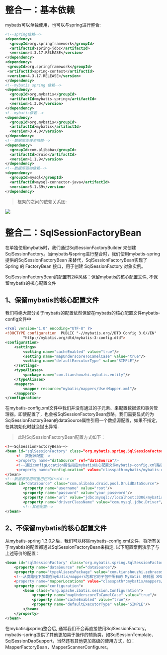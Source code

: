 # 整合一：基本依赖

mybatis可以单独使用，也可以与spring进行整合:

```xml
<!--spring依赖-->
<dependency>
  <groupId>org.springframework</groupId>
  <artifactId>spring-jdbc</artifactId>
  <version>4.3.17.RELEASE</version>
</dependency>
<dependency>
 <groupId>org.springframework</groupId>
 <artifactId>spring-context</artifactId>
 <version>4.3.17.RELEASE</version>
</dependency>
<!--mybatis spring 依赖-->
<dependency>
  <groupId>org.mybatis</groupId>
  <artifactId>mybatis-spring</artifactId>
  <version>1.3.0</version>
</dependency>
<!--mybatis依赖-->
<dependency>
  <groupId>org.mybatis</groupId>
  <artifactId>mybatis</artifactId>
  <version>3.4.0</version>
</dependency>
<!--数据库连接池依赖-->
<dependency>
  <groupId>com.alibaba</groupId>
  <artifactId>druid</artifactId>
  <version>1.1.9</version>
</dependency>
<!--数据库驱动依赖-->
<dependency>
  <groupId>mysql</groupId>
  <artifactId>mysql-connector-java</artifactId>
  <version>5.1.39</version>
</dependency>
```

>框架的之间的依赖关系图:

![](mybatis-spring.png)

# 整合二：SqlSessionFactoryBean

在单独使用mybatis时，我们通过SqlSessionFactoryBuilder 来创建SqlSessionFactory。当mybatis与spring进行整合时，我们使用mybatis-spring提供的SqlSessionFactoryBean 来替代，SqlSessionFactoryBean实现了 Spring 的 FactoryBean 接口，用于创建 SqlSessionFactory 对象实例。

SqlSessionFactoryBean的配置有2种风格：保留mybatis的核心配置文件, 不保留mybatis的核心配置文件

## 1、保留mybatis的核心配置文件

我们将绝大部分关于mybatis的配置依然保留在mybatis的核心配置文件mybatis-config文件中

```xml
<?xml version="1.0" encoding="UTF-8" ?>
<!DOCTYPE configuration  PUBLIC "-//mybatis.org//DTD Config 3.0//EN"
        "http://mybatis.org/dtd/mybatis-3-config.dtd">
<configuration>
    <settings>
        <setting name="cacheEnabled" value="true"/>
        <setting name="mapUnderscoreToCamelCase" value="true"/>
        <setting name="defaultExecutorType" value="SIMPLE"/>
    </settings>
    <typeAliases>
        <package name="com.tianshouzhi.mybatis.entity"/>
    </typeAliases>
    <mappers>
        <mapper resource="mybatis/mappers/UserMapper.xml"/>
    </mappers>
</configuration>
```

在mybatis-config.xml文件中我们并没有通过<environment>的子元素<dataSource>、<transactionManager>来配置数据源和事务管理器。即使配置了，也会被SqlSessionFactoryBean忽略。我们需要显式的为SqlSessionFactoryBean的dataSource属性引用一个数据源配置，如果不指定，在其初始化时就会抛出异常.

>此时SqlSessionFactoryBean配置方式如下： 

```xml
<!—-SqlSessionFactoryBean-—>
<bean id="sqlSessionFactory" class=“org.mybatis.spring.SqlSessionFactoryBean">
     <!--数据源配置-->
     <property name="dataSource" ref=“dataSource"/>
     <!--通过configLocation属性指定mybatis核心配置文件mybatis-config.xml路径-->
     <property name="configLocation" value="classpath:mybatis/mybatis-config.xml"/>
</bean>
<!--数据源使用阿里巴巴的druid-->
<bean id="dataSource" class="com.alibaba.druid.pool.DruidDataSource">
        <property name="username" value="root"/>
        <property name="password" value="your password"/>
        <property name="url" value="jdbc:mysql://localhost:3306/mybatis"/>
        <property name="driverClassName" value="com.mysql.jdbc.Driver"/>
        <!--其他配置-->
</bean>
```

## 2、不保留mybatis的核心配置文件

从mybatis-spring 1.3.0之后，我们可以移除mybatis-config.xml文件，将所有关于myabtis的配置都通过SqlSessionFactoryBean来指定.
以下配置案例演示了与上述等价的配置： 

```xml
<bean id="sqlSessionFactory" class="org.mybatis.spring.SqlSessionFactoryBean">
    <property name="dataSource" ref="dataSource"/>
    <property name="typeAliasesPackage" value="com.tianshouzhi.zebracost.entity”/>
    <!--从类路径下加载在mybatis/mappers包和它的子包中所有的 MyBatis 映射器 XML 文件-->
    <property name="mapperLocations" value="classpath*:mybatis/mappers/**/*.xml"></property>
    <property name="configuration">
        <bean class="org.apache.ibatis.session.Configuration">
            <property name="mapUnderscoreToCamelCase" value="true"/>
            <property name="cacheEnabled" value="true"/>
            <property name="defaultExecutorType" value="SIMPLE"/>
        </bean>
    </property>
</bean>
```

在mybatis与spring整合后, 通常我们不会再直接使用SqlSessionFactory。mybatis-spring提供了其他更加易于操作的辅助类，如SqlSessionTemplate、SqlSessionDaoSupport，当然还有其他更加高级的使用方式，如：MapperFactoryBean，MapperScannerConfigurer。
